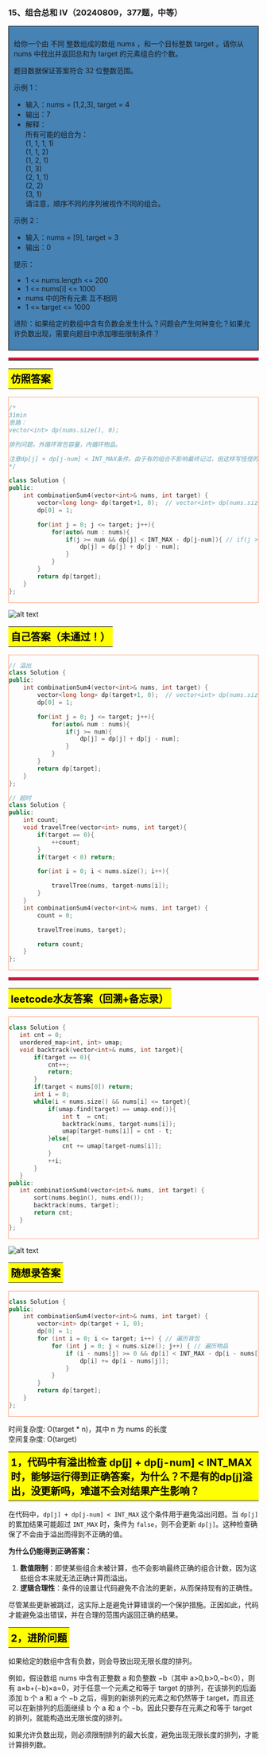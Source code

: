 ### 15、组合总和 Ⅳ（20240809，377题，中等）
<div style="border: 1px solid black; padding: 10px; background-color: SteelBlue;">

给你一个由 不同 整数组成的数组 nums ，和一个目标整数 target 。请你从 nums 中找出并返回总和为 target 的元素组合的个数。

题目数据保证答案符合 32 位整数范围。

 

示例 1：

- 输入：nums = [1,2,3], target = 4
- 输出：7
- 解释：  
所有可能的组合为：  
(1, 1, 1, 1)  
(1, 1, 2)  
(1, 2, 1)  
(1, 3)  
(2, 1, 1)  
(2, 2)  
(3, 1)  
请注意，顺序不同的序列被视作不同的组合。  

示例 2：

- 输入：nums = [9], target = 3
- 输出：0
 

提示：

- 1 <= nums.length <= 200
- 1 <= nums[i] <= 1000
- nums 中的所有元素 互不相同
- 1 <= target <= 1000
 

进阶：如果给定的数组中含有负数会发生什么？问题会产生何种变化？如果允许负数出现，需要向题目中添加哪些限制条件？

  </p>
</div>

<hr style="border-top: 5px solid #DC143C;">
<table>
  <tr>
    <td bgcolor="Yellow" style="padding: 5px; border: 0px solid black;">
      <span style="font-weight: bold; font-size: 20px;color: black;">
      仿照答案
      </span>
    </td>
  </tr>
</table>
<div style="padding: 0px; border: 1.5px solid LightSalmon; margin-bottom: 10px;">

```C++
/*
31min
思路：
vector<int> dp(nums.size(), 0);

排列问题，外循环背包容量，内循环物品。

注意dp[j] + dp[j-num] < INT_MAX条件。由于有的组合不影响最终记过，但这样写怪怪的。。
*/

class Solution {
public:
    int combinationSum4(vector<int>& nums, int target) {
        vector<long long> dp(target+1, 0);  // vector<int> dp(nums.size()+1, 0);
        dp[0] = 1;

        for(int j = 0; j <= target; j++){
            for(auto& num : nums){
                if(j >= num && dp[j] < INT_MAX - dp[j-num]){ // if(j >= num && dp[j] + dp[j-num] < INT_MAX)
                    dp[j] = dp[j] + dp[j - num];
                }
            }
        }
        return dp[target];
    }
};
```

</div>

![alt text](image/243a701e68bba5bb8f907ecea09ecbd.png)

<table>
  <tr>
    <td bgcolor="Yellow" style="padding: 5px; border: 0px solid black;">
      <span style="font-weight: bold; font-size: 20px;color: black;">
      自己答案（未通过！）
      </span>
    </td>
  </tr>
</table>

<div style="padding: 0px; border: 1.5px solid LightSalmon; margin-bottom: 10px">

```C++
// 溢出
class Solution {
public:
    int combinationSum4(vector<int>& nums, int target) {
        vector<long long> dp(target+1, 0);  // vector<int> dp(nums.size()+1, 0);
        dp[0] = 1;

        for(int j = 0; j <= target; j++){
            for(auto& num : nums){
                if(j >= num){
                    dp[j] = dp[j] + dp[j - num];
                }
            }
        }
        return dp[target];
    }
};

// 超时
class Solution {
public:
    int count;
    void travelTree(vector<int> nums, int target){
        if(target == 0){
            ++count;
        }
        if(target < 0) return;

        for(int i = 0; i < nums.size(); i++){

            travelTree(nums, target-nums[i]);
        }
    }
    int combinationSum4(vector<int>& nums, int target) {
        count = 0;

        travelTree(nums, target);

        return count;
    }
};
```
</div>

<hr style="border-top: 5px solid #DC143C;">

<table>
  <tr>
    <td bgcolor="Yellow" style="padding: 5px; border: 0px solid black;">
      <span style="font-weight: bold; font-size: 20px;color: black;">
      leetcode水友答案（回溯+备忘录）
      </span>
    </td>
  </tr>
</table>

<div style="padding: 0px; border: 1.5px solid LightSalmon; margin-bottom: 10px">

```C++
class Solution {
   int cnt = 0;
   unordered_map<int, int> umap;
   void backtrack(vector<int>& nums, int target){
       if(target == 0){
           cnt++;
           return;
       }
       if(target < nums[0]) return;
       int i = 0;
       while(i < nums.size() && nums[i] <= target){
           if(umap.find(target) == umap.end()){
               int t  = cnt;
               backtrack(nums, target-nums[i]);
               umap[target-nums[i]] = cnt - t;
           }else{
               cnt += umap[target-nums[i]];
           }
           ++i;
       }
   }
public:
   int combinationSum4(vector<int>& nums, int target) {
       sort(nums.begin(), nums.end());
       backtrack(nums, target);
       return cnt;
   }
};
```
</div>

![alt text](image/280e5eb75c366627575ed014afe0779.png)

<table>
  <tr>
    <td bgcolor="Yellow" style="padding: 5px; border: 0px solid black;">
      <span style="font-weight: bold; font-size: 20px;color: black;">
      随想录答案
      </span>
    </td>
  </tr>
</table>

<div style="padding: 0px; border: 1.5px solid LightSalmon; margin-bottom: 10px">

```C++
class Solution {
public:
    int combinationSum4(vector<int>& nums, int target) {
        vector<int> dp(target + 1, 0);
        dp[0] = 1;
        for (int i = 0; i <= target; i++) { // 遍历背包
            for (int j = 0; j < nums.size(); j++) { // 遍历物品
                if (i - nums[j] >= 0 && dp[i] < INT_MAX - dp[i - nums[j]]) {
                    dp[i] += dp[i - nums[j]];
                }
            }
        }
        return dp[target];
    }
};
```
</div>

时间复杂度: O(target * n)，其中 n 为 nums 的长度  
空间复杂度: O(target)

<table>
  <tr>
    <td bgcolor="Yellow" style="padding: 5px; border: 0px solid black;">
      <span style="font-weight: bold; font-size: 20px;color: black;">
      1，代码中有溢出检查 dp[j] + dp[j-num] < INT_MAX时，能够运行得到正确答案，为什么？不是有的dp[j]溢出，没更新吗，难道不会对结果产生影响？
      </span>
    </td>
  </tr>
</table>

在代码中，`dp[j] + dp[j-num] < INT_MAX` 这个条件用于避免溢出问题。当 `dp[j]` 的累加结果可能超过 `INT_MAX` 时，条件为 `false`，则不会更新 `dp[j]`。这种检查确保了不会由于溢出而得到不正确的值。

**为什么仍能得到正确答案：**
1. **数值限制**：即使某些组合未被计算，也不会影响最终正确的组合计数，因为这些组合本来就无法正确计算而溢出。
2. **逻辑合理性**：条件的设置让代码避免不合法的更新，从而保持现有的正确性。

尽管某些更新被跳过，这实际上是避免计算错误的一个保护措施。正因如此，代码才能避免溢出错误，并在合理的范围内返回正确的结果。


<table>
  <tr>
    <td bgcolor="Yellow" style="padding: 5px; border: 0px solid black;">
      <span style="font-weight: bold; font-size: 20px;color: black;">
      2，进阶问题
      </span>
    </td>
  </tr>
</table>

如果给定的数组中含有负数，则会导致出现无限长度的排列。

例如，假设数组 nums 中含有正整数 a 和负整数 −b（其中 a>0,b>0,−b<0），则有 a×b+(−b)×a=0，对于任意一个元素之和等于 target 的排列，在该排列的后面添加 b 个 a 和 a 个 −b 之后，得到的新排列的元素之和仍然等于 target，而且还可以在新排列的后面继续 b 个 a 和 a 个 −b。因此只要存在元素之和等于 target 的排列，就能构造出无限长度的排列。

如果允许负数出现，则必须限制排列的最大长度，避免出现无限长度的排列，才能计算排列数。
